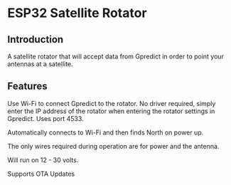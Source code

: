 # ESP32 Satellite Rotator
## Introduction
A satellite rotator that will accept data from Gpredict in order to point your antennas at a satellite.
## Features
Use Wi-Fi to connect Gpredict to the rotator. No driver required, simply enter the IP address of the rotator when entering the rotator settings in Gpredict. Uses port 4533.

Automatically connects to Wi-Fi and then finds North on power up.

The only wires required during operation are for power and the antenna.

Will run on 12 - 30 volts.

Supports OTA Updates
